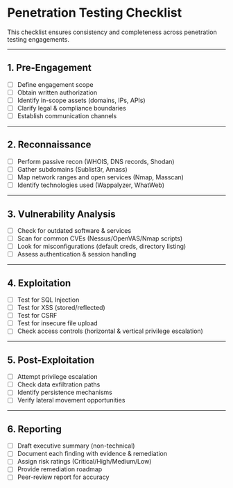 # Penetration Testing Checklist

This checklist ensures consistency and completeness across penetration testing engagements.

---

## 1. Pre-Engagement
- [ ] Define engagement scope  
- [ ] Obtain written authorization  
- [ ] Identify in-scope assets (domains, IPs, APIs)  
- [ ] Clarify legal & compliance boundaries  
- [ ] Establish communication channels  

---

## 2. Reconnaissance
- [ ] Perform passive recon (WHOIS, DNS records, Shodan)  
- [ ] Gather subdomains (Sublist3r, Amass)  
- [ ] Map network ranges and open services (Nmap, Masscan)  
- [ ] Identify technologies used (Wappalyzer, WhatWeb)  

---

## 3. Vulnerability Analysis
- [ ] Check for outdated software & services  
- [ ] Scan for common CVEs (Nessus/OpenVAS/Nmap scripts)  
- [ ] Look for misconfigurations (default creds, directory listing)  
- [ ] Assess authentication & session handling  

---

## 4. Exploitation
- [ ] Test for SQL Injection  
- [ ] Test for XSS (stored/reflected)  
- [ ] Test for CSRF  
- [ ] Test for insecure file upload  
- [ ] Check access controls (horizontal & vertical privilege escalation)  

---

## 5. Post-Exploitation
- [ ] Attempt privilege escalation  
- [ ] Check data exfiltration paths  
- [ ] Identify persistence mechanisms  
- [ ] Verify lateral movement opportunities  

---

## 6. Reporting
- [ ] Draft executive summary (non-technical)  
- [ ] Document each finding with evidence & remediation  
- [ ] Assign risk ratings (Critical/High/Medium/Low)  
- [ ] Provide remediation roadmap  
- [ ] Peer-review report for accuracy  
